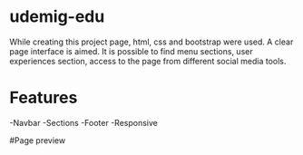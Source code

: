 # udemig-edu

While creating this project page, html, css and bootstrap were used. A clear page interface is aimed.  It is possible to find menu sections, user experiences section, access to the page from different social media tools.

# Features
-Navbar
-Sections
-Footer
-Responsive

#Page preview
